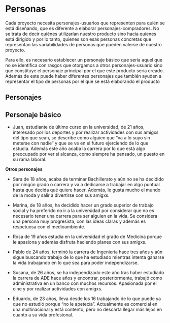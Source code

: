 # Personas #

Cada proyecto necesita personajes-usuarios que representen para quién se está diseñando, que es diferente a elaborar personajes-compradores. No se trata de decir quiénes utilizarían nuestro producto sino hacia quienes está dirigido y por lo tanto, quienes son esas personas concretas que representan las variabilidades de personas que pueden valerse de nuestro proyecto.

Para ello, es necesario establecer un personaje básico que sería aquel que no se identifica con rasgos que otorgamos a otros personajes-usuario sino que constituye el personaje principal por el que este producto sería creado. Además de este puede haber diferentes personajes que también ayuden a representar el tipo de personas por el que se está elaborando el producto

## Personajes

## Personaje básico

- Juan, estudiante de último curso en la universidad, de 21 años, interesado por los deportes y por realizar actividades con sus amigxs del tipo que sean, se describe como alguien que “va a lo suyo sin meterse con nadie” y que se ve en el futuro ejerciendo de lo que estudia. Además este año acaba la carrera por lo que está algo preocupado por ver si alcanza, como siempre ha pensado, un puesto en su rama laboral.

**Otros personajes**

- Sara de 18 años, acaba de terminar Bachillerato y aún no se ha decidido por ningún grado o carrera y va a dedicarse a trabajar en algo puntual hasta que decida qué quiere hacer. Además, le gusta mucho el mundo de la moda y salir a divertirse con sus amigxs.

- Marina, de 18 años, ha decidido hacer un grado superior de trabajo social y ha preferido no ir a la universidad por considerar que no es necesario tener una carrera para ser alguien en la vida. Se considera una persona muy progresista, con las ideas  claras y además es respetuosa con el medioambiente.

- Rosa de 19 años estudia en la universidad el grado de Medicina porque le apasiona y además disfruta haciendo planes con sus amigxs.

- Pablo de 24 años, terminó la carrera de Ingeniería hace tres años y aún sigue buscando trabajo de lo que ha estudiado mientras intenta ganarse la vida trabajando en lo que sea para poder independizarse.

- Susana, de 26 años, se ha independizado este año tras haber estudiado la carrera de ADE  hace años y encontrar, posteriormente, trabajó como administrativa en un banco con muchos recursos. Apasionada por el cine y por realizar actividades con amigxs.

- Eduardo, de 23 años, lleva desde los 16 trabajando de lo que puede ya que no estudió porque “no le apetecía”. Actualmente es comercial en una multinacional y está contento, pero no descarta llegar más lejos en cuanto a su vida profesional. 
